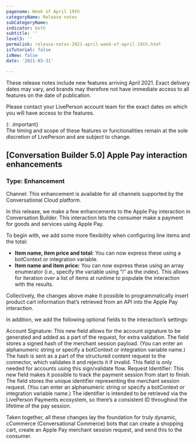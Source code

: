 ```yaml
---
pagename: Week of April 19th
categoryName: Release notes
subCategoryName: 
indicator: both
subtitle: ''
level3: ''
permalink: release-notes-2021-april-week-of-april-19th.html
isTutorial: false
isNew: false
date: '2021-03-31'

---
```


These release notes include new features arriving April 2021. Exact delivery dates may vary, and brands may therefore not have immediate access to all features on the date of publication.

Please contact your LivePerson account team for the exact dates on which you will have access to the features.

{: .important}  
The timing and scope of these features or functionalities remain at the sole discretion of LivePerson and are subject to change.

## [Conversation Builder 5.0]  Apple Pay interaction enhancements
### Type: Enhancement

Channel: This enhancement is available for all channels supported by the Conversational Cloud platform.

In this release, we make a few enhancements to the Apple Pay interaction in Conversation Builder. This interaction lets the consumer make a payment for goods and services using Apple Pay.

To begin with, we add some more flexibility when configuring line items and the total:

* **Item name, item price and total:** You can now express these using a botContext or integration variable.
* **Item name and item price:** You can now express these using an array enumerator (i.e., specify the variable using “i” as the index). This allows for iteration over a list of items at runtime to populate the interaction with the results.

Collectively, the changes above make it possible to programmatically insert product cart information that’s retrieved from an API into the Apple Pay interaction.

In addition, we add the following optional fields to the interaction’s settings:

Account Signature: This new field allows for the account signature to be generated and added as a part of the request, for extra validation. The field stores a signed hash of the merchant session payload. (You can enter an alphanumeric string or specify a botContext or integration variable name.) The hash is sent as a part of the structured content request to the connector, which validates it and rejects it if invalid. This field is only needed for accounts using this sign/validate flow. 
Request Identifier: This new field makes it possible to track the payment session from start to finish. The field stores the unique identifier representing the merchant session request. (You can enter an alphanumeric string or specify a botContext or integration variable name.) The identifier is intended to be retrieved via the LivePerson Payments ecosystem, so there’s a consistent ID throughout the lifetime of the pay session.

Taken together, all these changes lay the foundation for truly dynamic, cCommerce (Conversational Commerce) bots that can create a shopping cart, create an Apple Pay merchant session request, and send this to the consumer.
